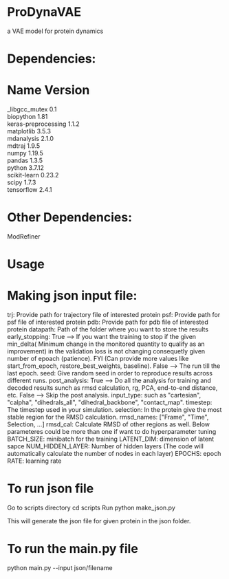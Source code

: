 # ProDynaVAE
a VAE model for protein dynamics

# Dependencies:
# Name                    Version       
_libgcc_mutex             0.1          
biopython                 1.81          
keras-preprocessing       1.1.2         
matplotlib                3.5.3         
mdanalysis                2.1.0         
mdtraj                    1.9.5         
numpy                     1.19.5        
pandas                    1.3.5         
python                    3.7.12      
scikit-learn              0.23.2        
scipy                     1.7.3         
tensorflow                2.4.1      

# Other Dependencies:   
ModRefiner


# Usage

# Making json input file:
trj: Provide path for trajectory file of interested protein
psf: Provide path for psf file of interested protein
pdb: Provide path for pdb file of interested protein
datapath: Path of the folder where you want to store the results
early_stopping: True --> If you want the training to stop if the given min_delta( Minimum change in the monitored quantity to qualify as an improvement) in the validation loss is not changing consequetly given number of epoach (patience). FYI (Can provide more values like start_from_epoch,  restore_best_weights, baseline). False --> The run till the last epoch.
seed: Give random seed in order to reproduce results across different runs.
post_analysis: True --> Do all the analysis for training and decoded results sunch as rmsd calculation, rg, PCA, end-to-end distance, etc. False --> Skip the post analysis.
input_type: such as "cartesian", "calpha", "dihedrals_all", "dihedral_backbone", "contact_map".
timestep: The timestep used in your simulation.
selection: In the protein give the most stable region for the RMSD calculation.
rmsd_names: ["Frame", "Time", Selection, ...]
rmsd_cal: Calculate RMSD of other regions as well.
Below parameteres could be more than one if want to do hyperparameter tuning
BATCH_SIZE: minibatch for the training
LATENT_DIM: dimension of latent sapce
NUM_HIDDEN_LAYER: Number of hidden layers (The code will automatically calculate the number of nodes in each layer)
EPOCHS: epoch
RATE: learning rate

# To run json file
Go to scripts directory
cd scripts
Run
python make_json.py

This will generate the json file for given protein in the json folder.

# To run the main.py file
python main.py --input json/filename


